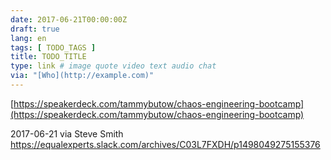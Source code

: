 ```yaml
---
date: 2017-06-21T00:00:00Z
draft: true
lang: en
tags: [ TODO_TAGS ]
title: TODO_TITLE
type: link # image quote video text audio chat
via: "[Who](http://example.com)"
---
```



[https://speakerdeck.com/tammybutow/chaos-engineering-bootcamp](https://speakerdeck.com/tammybutow/chaos-engineering-bootcamp)

2017-06-21 via Steve Smith
https://equalexperts.slack.com/archives/C03L7FXDH/p1498049275155376
